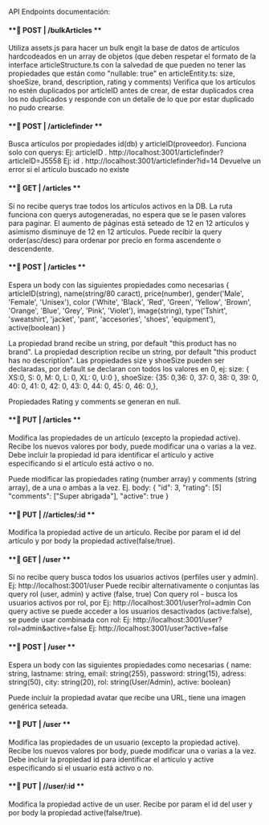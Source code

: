 API Endpoints documentación:

#### **📍 POST | /bulkArticles **

Utiliza assets.js para hacer un bulk engit la base de datos de artículos hardcodeados en un array de objetos (que deben respetar el formato de la interface articleStructure.ts con la salvedad de que pueden no tener las propiedades que están como "nullable: true" en articleEntity.ts: size, shoeSize, brand, description, rating y comments)
Verifica que los artículos no estén duplicados por articleID antes de crear, de estar duplicados crea los no duplicados y responde con un detalle de lo que por estar duplicado no pudo crearse.

#### **📍 POST | /articlefinder **

Busca artículos por propiedades id(db) y articleID(proveedor). Funciona solo con querys:
Ej: articleID . http://localhost:3001/articlefinder?articleID=J5558
Ej: id . http://localhost:3001/articlefinder?id=14
Devuelve un error si el artículo buscado no existe

#### **📍 GET | /articles **
Si no recibe querys trae todos los artículos activos en la DB.
La ruta funciona con querys autogeneradas, no espera que se le pasen valores para paginar. El aumento de páginas está seteado de 12 en 12 artículos y asimismo disminuye de 12 en 12 artículos.
Puede recibir la query order(asc/desc) para ordenar por precio en forma ascendente o descendente.


#### **📍 POST | /articles **

Espera un body con las siguientes propiedades como necesarias { articleID(string), name(string/80 caract), price(number), gender('Male', 'Female', 'Unisex'), color ('White', 'Black', 'Red', 'Green', 'Yellow', 'Brown', 'Orange', 'Blue', 'Grey', 'Pink', 'Violet'), image(string), type('Tshirt', 'sweatshirt', 'jacket', 'pant', 'accesories', 'shoes', 'equipment'), active(boolean) }

La propiedad brand recibe un string, por default "this product has no brand".
La propiedad description recibe un string, por default "this product has no description".
Las propiedades size y shoeSize pueden ser declaradas, por default se declaran con todos los valores en 0, ej:
size: { XS:0, S: 0, M: 0, L: 0, XL: 0, U:0 },
shoeSize: {35: 0,36: 0, 37: 0, 38: 0, 39: 0, 40: 0, 41: 0, 42: 0, 43: 0, 44: 0, 45: 0, 46: 0,},

Propiedades Rating y comments se generan en null.

#### **📍 PUT | /articles **

Modifica las propiedades de un artículo (excepto la propiedad active). 
Recibe los nuevos valores por body, puede modificar una o varias a la vez.
Debe incluir la propiedad id para identificar el artículo y active especificando si el artículo está activo o no.

Puede modificar las propiedades rating (number array) y comments (string array), de a una o ambas a la vez.
Ej. body: {
  "id": 3,
  "rating": [5]
  "comments": ["Super abrigada"],
  "active": true
}

#### **📍 PUT | //articles/:id **

Modifica la propiedad active de un artículo. Recibe por param el id del artículo y por body la propiedad active(false/true).

#### **📍 GET | /user **

Si no recibe query busca todos los usuarios activos (perfiles user y admin). Ej: http://localhost:3001/user
Puede recibir alternativamente o conjuntas las query rol (user, admin) y active (false, true)
Con query rol - busca los usuarios activos por rol, por Ej: http://localhost:3001/user?rol=admin
Con query active se puede acceder a los usuarios desactivados (active:false), se puede usar combinada con rol:
Ej: http://localhost:3001/user?rol=admin&active=false
Ej: http://localhost:3001/user?active=false

#### **📍 POST | /user **

Espera un body con las siguientes propiedades como necesarias { name: string, lastname: string, email: string(255), password: string(15), adress: string(50), city: string(20), rol: string(User/Admin), active: boolean}

Puede incluir la propiedad avatar que recibe una URL, tiene una imagen genérica seteada.

#### **📍 PUT | /user **

Modifica las propiedades de un usuario (excepto la propiedad active). 
Recibe los nuevos valores por body, puede modificar una o varias a la vez.
Debe incluir la propiedad id para identificar el artículo y active especificando si el usuario está activo o no.

#### **📍 PUT | //user/:id **

Modifica la propiedad active de un user. Recibe por param el id del user y por body la propiedad active(false/true).
